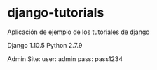 # django-tutorials
Aplicación de ejemplo de los tutoriales de django

Django 1.10.5
Python 2.7.9

Admin Site:
  user: admin
  pass: pass1234